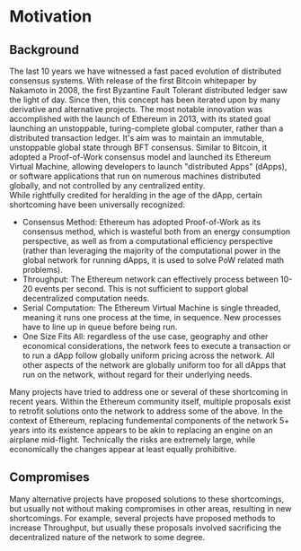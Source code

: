 # Motivation

## Background

The last 10 years we have witnessed a fast paced evolution of distributed consensus systems. With release of the first Bitcoin whitepaper by Nakamoto in 2008, the first Byzantine Fault Tolerant distributed ledger saw the light of day. Since then, this concept has been iterated upon by many derivative and alternative projects. The most notable innovation was accomplished with the launch of Ethereum in 2013, with its stated goal launching an unstoppable, turing-complete global computer, rather than a distributed transaction ledger. It's aim was to maintain an immutable, unstoppable global state through BFT consensus. Similar to Bitcoin, it adopted a Proof-of-Work consensus model and launched its Ethereum Virtual Machine, allowing developers to launch "distributed Apps" \(dApps\), or software applications that run on numerous machines distributed globally, and not controlled by any centralized entity.   
While rightfully credited for heralding in the age of the dApp, certain shortcoming have been universally recognized:

* Consensus Method: Ethereum has adopted Proof-of-Work as its consensus method, which is wasteful both from an energy consumption perspective, as well as from a computational efficiency perspective \(rather than leveraging the majority of the computational power in the global network for running dApps, it is used to solve PoW related math problems\). 
* Throughput: The Ethereum network can effectively process between 10-20 events per second. This is not sufficient to support global decentralized computation needs.
* Serial Computation: The Ethereum Virtual Machine is single threaded, meaning it runs one process at the time, in sequence. New processes have to line up in queue before being run.
* One Size Fits All: regardless of the use case, geography and other economical considerations, the network fees to execute a transaction or to run a dApp follow globally uniform pricing across the network. All other aspects of the network are globally uniform too for all dApps that run on the network, without regard for their underlying needs.

Many projects have tried to address one or several of these shortcoming in recent years. Within the Ethereum community itself, multiple proposals exist to retrofit solutions onto the network to address some of the above. In the context of Ethereum, replacing fundemental components of the network 5+ years into its existence appears to be akin to replacing an engine on an airplane mid-flight. Technically the risks are extremely large, while economically the changes appear at least equally prohibitive. 

## Compromises

Many alternative projects have proposed solutions to these shortcomings, but usually not without making compromises in other areas, resulting in new shortcomings. For example, several projects have proposed methods to increase Throughput, but usually these proposals involved sacrificing the decentralized nature of the network to some degree. 







